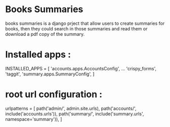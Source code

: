 
# Books Summaries

books summaries is a django prject that allow users to create summaries for books, then they could search in those summaries and read them or download a pdf copy of the summary.


# Installed apps :
INSTALLED_APPS = [
    'accounts.apps.AccountsConfig',
    ...
    'crispy_forms',
    'taggit',
    'summary.apps.SummaryConfig',
]

# root url configuration :
urlpatterns = [
    path('admin/', admin.site.urls),
    path('accounts/', include('accounts.urls')),
    path('summary/', include('summary.urls', namespace='summary')),
]

